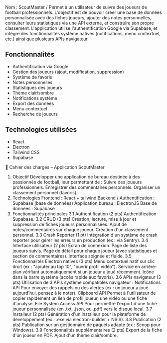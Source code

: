 Nom : ScoutMaster / Permet à un utilisateur de suivre des joueurs de
football professionnels. L'objectif est de pouvoir créer une base de données
personnalisée avec des fiches joueurs, ajouter des notes personnelles,
consulter leurs statistiques via une API externe, et construire son propre
classement. L'application utilise l'authentification Google via Supabase, et
intègre des fonctionnalités système natives (notifications, menu contextuel,
etc.) ainsi que plusieurs APIs navigateur.


## Fonctionnalités

- Authentification via Google
- Gestion des joueurs (ajout, modification, suppression)
- Système de favoris
- Notes personnelles
- Statistiques des joueurs
- Thème clair/sombre
- Notifications système
- Export des données
- Menu contextuel
- Recherche de joueurs

## Technologies utilisées

- React
- Electron
- Tailwind CSS
- Supabase

📝 Cahier des charges – Application ScoutMaster
1. Objectif
Développer une application de bureau destinée à des passionnés de football, leur
permettant de :
Suivre des joueurs professionnels.
Enregistrer des commentaires personnels.
Organiser un classement personnel (favoris).
2. Technologies
Frontend : React + tailwind
Backend / Authentification : Supabase (base de données)
Application bureau : ElectronJS
Base de données : Supabase
3. Fonctionnalités principales
3.1 Authentification (2 pts)
Authentification Supabase.
3.2 CRUD (3 pts)
Création, lecture, mise à jour et suppression de fiches joueurs personnalisées.
Ajout de notes/commentaires sur chaque joueur.
Création d'un classement personnel.
3.3 Crash Reporter (1 pt)
Intégration d'un système de crash reporter pour gérer les erreurs en production (ex :
via Sentry).
3.4 Interface utilisateur (2 pts)
Écran de connexion.
Page de liste des joueurs suivis.
Page de détail pour chaque joueur (avec statistiques et section de commentaires).
Interface soignée et fluide.
3.5 Fonctionnalités Electron natives (3 pts)
Menu contextuel natif sur clic droit (ex : "ajouter au top 10", "ouvrir profil vidéo").
Service en arrière-plan vérifiant automatiquement si un joueur a joué récemment.
Icône dans la barre système (accès rapide aux favoris).
3.6 APIs navigateur (3 pts)
Utilisation de 3 APIs système compatibles navigateur :
Notifications API
Pour envoyer des rappels ou des alertes (ex : un joueur a joué aujourd'hui, pensez à le noter).
Clipboard API
Permet à l'utilisateur de copier rapidement un lien de profil joueur, une vidéo ou une fiche
d'analyse.
File System Access API
Pour permettre l'export d'une fiche joueur personnalisée (en .txt, .json, ou .pdf) vers le disque
local.
3.7 Installeur (2 pts)
Génération d'un installeur pour la plateforme de développement (ex : .exe via
electron-builder + NSIS).
3.8 Publication (2 pts)
Publication sur un gestionnaire de paquets adapté (ex : Scoop pour Windows).
3.9 Fonctionnalités supplémentaires (2 pts)
Export de la fiche d'un joueur en PDF.
Ajout d'un thème clair/sombre.
